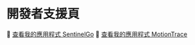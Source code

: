 # 開發者支援頁
🔗 [查看我的應用程式 SentinelGo](https://1997yuchen.github.io/SentinelGo)
🔗 [查看我的應用程式 MotionTrace](https://1997yuchen.github.io/MotionTrace)
